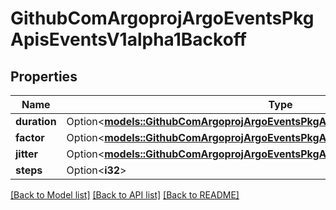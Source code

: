 # GithubComArgoprojArgoEventsPkgApisEventsV1alpha1Backoff

## Properties

Name | Type | Description | Notes
------------ | ------------- | ------------- | -------------
**duration** | Option<[**models::GithubComArgoprojArgoEventsPkgApisEventsV1alpha1Int64OrString**](github.com.argoproj.argo_events.pkg.apis.events.v1alpha1.Int64OrString.md)> |  | [optional]
**factor** | Option<[**models::GithubComArgoprojArgoEventsPkgApisEventsV1alpha1Amount**](github.com.argoproj.argo_events.pkg.apis.events.v1alpha1.Amount.md)> |  | [optional]
**jitter** | Option<[**models::GithubComArgoprojArgoEventsPkgApisEventsV1alpha1Amount**](github.com.argoproj.argo_events.pkg.apis.events.v1alpha1.Amount.md)> |  | [optional]
**steps** | Option<**i32**> |  | [optional]

[[Back to Model list]](../README.md#documentation-for-models) [[Back to API list]](../README.md#documentation-for-api-endpoints) [[Back to README]](../README.md)


